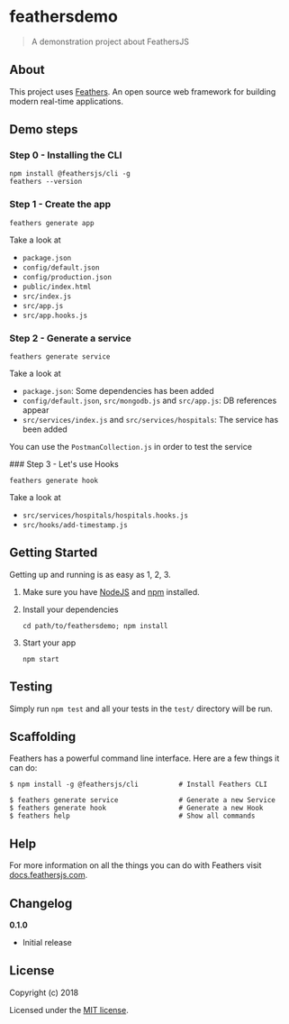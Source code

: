 # feathersdemo

> A demonstration project about FeathersJS

## About

This project uses [Feathers](http://feathersjs.com). An open source web framework for building modern real-time applications.

## Demo steps

### Step 0 - Installing the CLI

```
npm install @feathersjs/cli -g
feathers --version
```

### Step 1 - Create the app

```
feathers generate app
```

Take a look at

- `package.json`
- `config/default.json`
- `config/production.json`
- `public/index.html`
- `src/index.js`
- `src/app.js`
- `src/app.hooks.js`

### Step 2 - Generate a service

```
feathers generate service
```

Take a look at

- `package.json`: Some dependencies has been added
- `config/default.json`, `src/mongodb.js` and `src/app.js`: DB references appear
- `src/services/index.js` and `src/services/hospitals`: The service has been added

You can use the `PostmanCollection.js` in order to test the service

### Step 3 - Let's use Hooks

```
feathers generate hook
```

Take a look at

- `src/services/hospitals/hospitals.hooks.js`
- `src/hooks/add-timestamp.js`

## Getting Started

Getting up and running is as easy as 1, 2, 3.

1. Make sure you have [NodeJS](https://nodejs.org/) and [npm](https://www.npmjs.com/) installed.
2. Install your dependencies

   ```
   cd path/to/feathersdemo; npm install
   ```

3. Start your app

   ```
   npm start
   ```

## Testing

Simply run `npm test` and all your tests in the `test/` directory will be run.

## Scaffolding

Feathers has a powerful command line interface. Here are a few things it can do:

```
$ npm install -g @feathersjs/cli          # Install Feathers CLI

$ feathers generate service               # Generate a new Service
$ feathers generate hook                  # Generate a new Hook
$ feathers help                           # Show all commands
```

## Help

For more information on all the things you can do with Feathers visit [docs.feathersjs.com](http://docs.feathersjs.com).

## Changelog

**0.1.0**

- Initial release

## License

Copyright (c) 2018

Licensed under the [MIT license](LICENSE).
